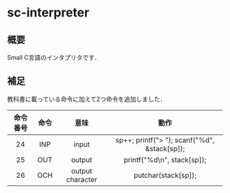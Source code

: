 # sc-interpreter

## 概要
Small C言語のインタプリタです．

## 補足
教科書に載っている命令に加えて2つ命令を追加しました．

|命令番号|命令|意味|動作|
|:-:|:-:|:-:|:-:|
|24|INP|input|sp++; printf("> "); scanf("%d", &stack[sp]);|
|25|OUT|output|printf("%d\n", stack[sp]);|
|26|OCH|output character| putchar(stack[sp]);|
